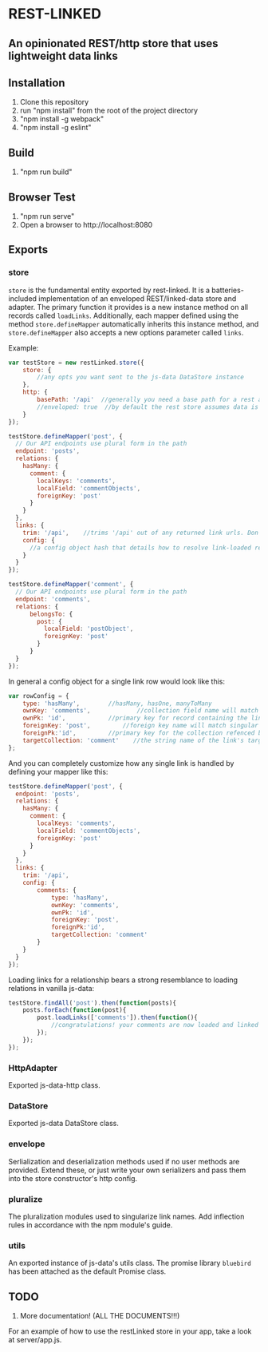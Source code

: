 # REST-LINKED

## An opinionated REST/http store that uses lightweight data links

## Installation

1. Clone this repository
2. run "npm install" from the root of the project directory
3. "npm install -g webpack"
4. "npm install -g eslint"

## Build

1. "npm run build"

## Browser Test

1. "npm run serve"
2. Open a browser to http://localhost:8080

## Exports

### store

`store` is the fundamental entity exported by rest-linked. It is a batteries-included
implementation of an enveloped REST/linked-data store and adapter. The primary function
it provides is a new instance method on all records called `loadLinks`. Additionally,
each mapper defined using the method `store.defineMapper`  automatically inherits
this instance method, and `store.defineMapper` also accepts a new options parameter
called `links`.  

Example:
```js
var testStore = new restLinked.store({
    store: {
        //any opts you want sent to the js-data DataStore instance
    },
    http: {
        basePath: '/api'  //generally you need a base path for a rest api
        //enveloped: true  //by default the rest store assumes data is enveloped, you can disable this if you want
    }
});

testStore.defineMapper('post', {
  // Our API endpoints use plural form in the path
  endpoint: 'posts',
  relations: {
    hasMany: {
      comment: {
        localKeys: 'comments',
        localField: 'commentObjects',
        foreignKey: 'post'
      }
    }
  },
  links: {
    trim: '/api',    //trims '/api' out of any returned link urls. Don't need a trim? Great! Don't include the argument!
    config: {
      //a config object hash that details how to resolve link-loaded records
    }
  }
});

testStore.defineMapper('comment', {
  // Our API endpoints use plural form in the path
  endpoint: 'comments',
  relations: {
      belongsTo: {
        post: {
          localField: 'postObject',
          foreignKey: 'post'
        }
      }
  }
});
```

In general a config object for a single link row would look like this:
```js
var rowConfig = {
    type: 'hasMany',        //hasMany, hasOne, manyToMany
    ownKey: 'comments',             //collection field name will match link name by default
    ownPk: 'id',            //primary key for record containing the links hash
    foreignKey: 'post',         //foreign key name will match singular name of collection field by default
    foreignPk:'id',         //primary key for the collection refenced by the link
    targetCollection: 'comment'    //the string name of the link's target resource. Auto-populated with the link name's singular if no rowconfig provided
};
```

And you can completely customize how any single link is handled by defining your mapper like this:
```js
testStore.defineMapper('post', {
  endpoint: 'posts',
  relations: {
    hasMany: {
      comment: {
        localKeys: 'comments',
        localField: 'commentObjects',
        foreignKey: 'post'
      }
    }
  },
  links: {
    trim: '/api',    
    config: {
        comments: {
            type: 'hasMany',        
            ownKey: 'comments',             
            ownPk: 'id',            
            foreignKey: 'post',         
            foreignPk:'id',         
            targetCollection: 'comment'    
        }
    }
  }
});

```

Loading links for a relationship bears a strong resemblance to loading relations in vanilla js-data:
```js
testStore.findAll('post').then(function(posts){
    posts.forEach(function(post){
        post.loadLinks(['comments']).then(function(){
            //congratulations! your comments are now loaded and linked in the store!
        });
    });
});
```

### HttpAdapter

Exported js-data-http class.

### DataStore

Exported js-data DataStore class.

### envelope

Serlialization and deserialization methods used if no user methods are provided. Extend these, or 
just write your own serializers and pass them into the store constructor's http config.

### pluralize

The pluralization modules used to singularize link names. Add inflection rules in accordance with
the npm module's guide.

### utils

An exported instance of js-data's utils class. The promise library `bluebird` has been attached as 
the default Promise class.

## TODO

1. More documentation! (ALL THE DOCUMENTS!!!)

For an example of how to use the restLinked store in your app, take a look at server/app.js.